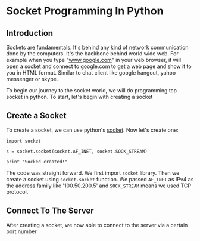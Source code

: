 # Socket Programming In Python

## Introduction

Sockets are fundamentals. It's behind any kind of network communication done by the computers. It's the backbone behind world wide web. For example when you type "www.google.com" in your web browser, it will open a socket and connect to google.com to get a web page and show it to you in HTML format. Similar to chat client like google hangout, yahoo messenger or skype.

To begin our journey to the socket world, we will do programming tcp socket in python. To start, let's begin with creating a socket

## Create a Socket

To create a socket, we can use python's [socket](https://docs.python.org/2/library/socket.html). Now let's create one:

    import socket

    s = socket.socket(socket.AF_INET, socket.SOCK_STREAM)

    print "Socked created!"

The code was straight forward. We first import `socket` library. Then we create a socket using `socket.socket` function. We passed `AF_INET` as IPv4 as the address family like '100.50.200.5' and `SOCK_STREAM` means we used TCP protocol.

## Connect To The Server

After creating a socket, we now able to connect to the server via a certain port number
